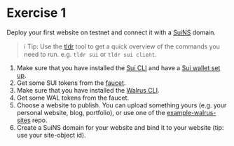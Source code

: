 # Exercise 1

Deploy your first website on testnet and connect it with a [SuiNS](https://testnet.suins.io/) domain.

> ℹ️ Tip: Use the [tldr](https://tldr.sh/) tool to get a quick overview of the commands you need to run. e.g. `tldr sui` or `tldr sui client`.

1. Make sure that you have installed the [Sui CLI](https://docs.sui.io/guides/developer/getting-started/sui-install) and have a [Sui wallet set up](https://docs.sui.io/references/cli/keytool#generate-a-new-key-pair-and-store-it-in-a-file).
2. Get some SUI tokens from the [faucet](https://faucet.sui.io/).
3. Make sure that you have installed the [Walrus CLI](https://docs.wal.app/usage/setup.html#installation).
4. Get some WAL tokens from the faucet.
5. Choose a website to publish. You can upload something yours (e.g. your personal website, blog, portfolio), or use one of the [example-walrus-sites](https://github.com/MystenLabs/example-walrus-sites) repo. 
6. Create a SuiNS domain for your website and bind it to your website (tip: use your site-object id).
